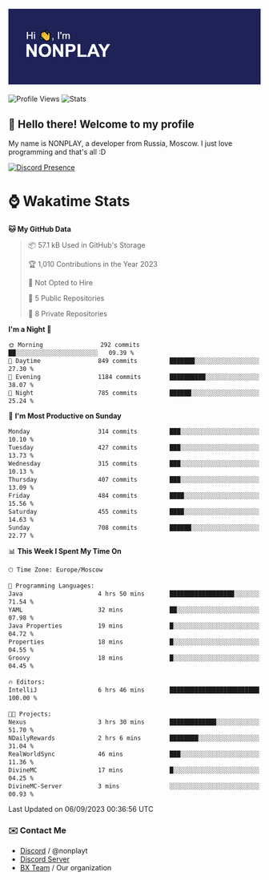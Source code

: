 ![Discord Presence](./header.png)
<br></br>
![Profile Views](https://komarev.com/ghpvc/?username=NONPLAYT&color=blue&style=for-the-badge)
![Stats](https://img.shields.io/badge/0%25-OPTIMIZED-orange?style=for-the-badge)


## :wave: Hello there! Welcome to my profile

My name is NONPLAY, a developer from Russia, Moscow. I just love programming and that's all :D

[![Discord Presence](https://lanyard.cnrad.dev/api/597087584090587177?showDisplayName=true)](https://discord.com/users/597087584090587177) 

# ⌚ Wakatime Stats

<!--START_SECTION:waka-->
**🐱 My GitHub Data** 

> 📦 57.1 kB Used in GitHub's Storage 
 > 
> 🏆 1,010 Contributions in the Year 2023
 > 
> 🚫 Not Opted to Hire
 > 
> 📜 5 Public Repositories 
 > 
> 🔑 8 Private Repositories 
 > 
**I'm a Night 🦉** 

```text
🌞 Morning                292 commits         ██░░░░░░░░░░░░░░░░░░░░░░░   09.39 % 
🌆 Daytime                849 commits         ███████░░░░░░░░░░░░░░░░░░   27.30 % 
🌃 Evening                1184 commits        ██████████░░░░░░░░░░░░░░░   38.07 % 
🌙 Night                  785 commits         ██████░░░░░░░░░░░░░░░░░░░   25.24 % 
```
📅 **I'm Most Productive on Sunday** 

```text
Monday                   314 commits         ███░░░░░░░░░░░░░░░░░░░░░░   10.10 % 
Tuesday                  427 commits         ███░░░░░░░░░░░░░░░░░░░░░░   13.73 % 
Wednesday                315 commits         ███░░░░░░░░░░░░░░░░░░░░░░   10.13 % 
Thursday                 407 commits         ███░░░░░░░░░░░░░░░░░░░░░░   13.09 % 
Friday                   484 commits         ████░░░░░░░░░░░░░░░░░░░░░   15.56 % 
Saturday                 455 commits         ████░░░░░░░░░░░░░░░░░░░░░   14.63 % 
Sunday                   708 commits         ██████░░░░░░░░░░░░░░░░░░░   22.77 % 
```


📊 **This Week I Spent My Time On** 

```text
🕑︎ Time Zone: Europe/Moscow

💬 Programming Languages: 
Java                     4 hrs 50 mins       ██████████████████░░░░░░░   71.54 % 
YAML                     32 mins             ██░░░░░░░░░░░░░░░░░░░░░░░   07.98 % 
Java Properties          19 mins             █░░░░░░░░░░░░░░░░░░░░░░░░   04.72 % 
Properties               18 mins             █░░░░░░░░░░░░░░░░░░░░░░░░   04.55 % 
Groovy                   18 mins             █░░░░░░░░░░░░░░░░░░░░░░░░   04.45 % 

🔥 Editors: 
IntelliJ                 6 hrs 46 mins       █████████████████████████   100.00 % 

🐱‍💻 Projects: 
Nexus                    3 hrs 30 mins       █████████████░░░░░░░░░░░░   51.70 % 
NDailyRewards            2 hrs 6 mins        ████████░░░░░░░░░░░░░░░░░   31.04 % 
RealWorldSync            46 mins             ███░░░░░░░░░░░░░░░░░░░░░░   11.36 % 
DivineMC                 17 mins             █░░░░░░░░░░░░░░░░░░░░░░░░   04.25 % 
DivineMC-Server          3 mins              ░░░░░░░░░░░░░░░░░░░░░░░░░   00.93 % 
```


 Last Updated on 06/09/2023 00:36:56 UTC
<!--END_SECTION:waka-->

### ✉️ Contact Me

- [Discord](https://discord.com/users/597087584090587177) / @nonplayt
- [Discord Server](https://discord.gg/p7cxhw7E2M)
- [BX Team](https://github.com/BX-Team) / Our organization
